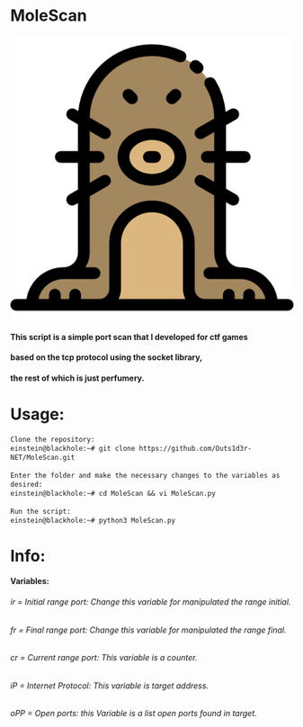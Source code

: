 # MoleScan  
[![Banner](mole.png)]()

#### This script is a simple port scan that I developed for ctf games  
#### based on the tcp protocol using the socket library,  
#### the rest of which is just perfumery.  

# Usage:  
```
Clone the repository:  
einstein@blackhole:~# git clone https://github.com/Outs1d3r-NET/MoleScan.git  

Enter the folder and make the necessary changes to the variables as desired:  
einstein@blackhole:~# cd MoleScan && vi MoleScan.py  

Run the script:  
einstein@blackhole:~# python3 MoleScan.py  
```  

# Info:
#### Variables:  
###### ir = Initial range port: Change this variable for manipulated the range initial.  
###### fr = Final range port: Change this variable for manipulated the range final.  
###### cr = Current range port: This variable is a counter.  
###### iP = Internet Protocol: This variable is target address.  
###### oPP = Open ports: this Variable is a list open ports found in target.  
